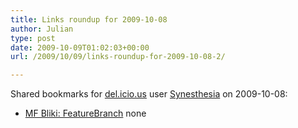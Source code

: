 ```yaml
---
title: Links roundup for 2009-10-08
author: Julian
type: post
date: 2009-10-09T01:02:03+00:00
url: /2009/10/09/links-roundup-for-2009-10-08-2/

---
```

Shared bookmarks for [del.icio.us][1] user [Synesthesia][2] on 2009-10-08:

  * [MF Bliki: FeatureBranch][3] 
    none</li> </ul>

 [1]: https://del.icio.us/
 [2]: https://del.icio.us/synesthesia
 [3]: https://martinfowler.com/bliki/FeatureBranch.html